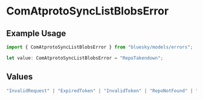 # ComAtprotoSyncListBlobsError

## Example Usage

```typescript
import { ComAtprotoSyncListBlobsError } from "bluesky/models/errors";

let value: ComAtprotoSyncListBlobsError = "RepoTakendown";
```

## Values

```typescript
"InvalidRequest" | "ExpiredToken" | "InvalidToken" | "RepoNotFound" | "RepoTakendown" | "RepoSuspended" | "RepoDeactivated"
```